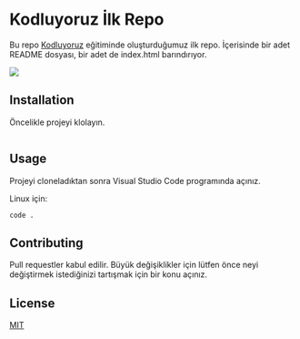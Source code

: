 # Kodluyoruz İlk Repo
Bu repo [Kodluyoruz](https://www.kodluyoruz.org) eğitiminde oluşturduğumuz ilk repo. İçerisinde bir adet README dosyası, bir adet de index.html barındırıyor.

![ ](C:\Users\Demir\Downloads\repo.png)


## Installation
Öncelikle projeyi klolayın.

```git clone https://github.com/ceydademr/kodluyoruzilkrepo.git
```

## Usage
Projeyi cloneladıktan sonra Visual Studio Code programında açınız. 

Linux için:

```cd kodluyoruzilkrepo
code .
```

## Contributing
Pull requestler kabul edilir. Büyük değişiklikler için lütfen önce neyi değiştirmek istediğinizi tartışmak için bir konu açınız.

## License
[MIT](https://choosealicense.com/licenses/mit/
)


